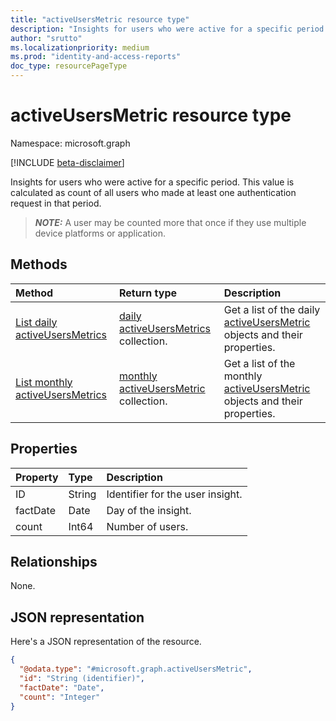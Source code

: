 ```yaml
---
title: "activeUsersMetric resource type"
description: "Insights for users who were active for a specific period. This value is calculated as count of all users who made at least one authentication request in that period."
author: "srutto"
ms.localizationpriority: medium
ms.prod: "identity-and-access-reports"
doc_type: resourcePageType
---
```


# activeUsersMetric resource type

Namespace: microsoft.graph

[!INCLUDE [beta-disclaimer](../../includes/beta-disclaimer.md)]

Insights for users who were active for a specific period. This value is calculated as count of all users who made at least one authentication request in that period.

> **_NOTE:_**
> A user may be counted more that once if they use multiple device platforms or application.

## Methods
|Method|Return type|Description|
|:---|:---|:---|
|[List daily activeUsersMetrics](../api/dailyuserinsightmetricsroot-list-activeusers.md)|[daily activeUsersMetrics](../resources/activeusersmetric.md) collection.|Get a list of the daily [activeUsersMetric](../resources/activeusersmetric.md) objects and their properties.|
|[List monthly activeUsersMetrics](../api/monthlyuserinsightsmetricsroot-list-activeusers.md)|[monthly activeUsersMetric](../resources/activeusersmetric.md) collection.|Get a list of the monthly [activeUsersMetric](../resources/activeusersmetric.md) objects and their properties.|


## Properties
|Property|Type|Description|
|:---|:---|:---|
|ID|String|Identifier for the user insight.|
|factDate|Date|Day of the insight.|
|count|Int64|Number of users.|

## Relationships
None.

## JSON representation
Here's a JSON representation of the resource.
<!-- {
  "blockType": "resource",
  "keyProperty": "id",
  "@odata.type": "microsoft.graph.activeUsersMetric",
  "openType": false
}
-->
``` json
{
  "@odata.type": "#microsoft.graph.activeUsersMetric",
  "id": "String (identifier)",
  "factDate": "Date",
  "count": "Integer"
}
```

